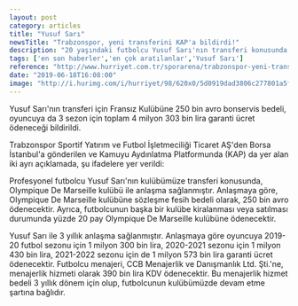```yaml
---
layout: post
category: articles
title: "Yusuf Sarı"
newsTitle: "Trabzonspor, yeni transferini KAP'a bildirdi!"
description: "20 yaşındaki futbolcu Yusuf Sarı'nın transferi konusunda Olympique Marsilya ile görüşmelere başlandığını Kamuyu Aydınlatma Platformu'na bildiren Trabzonspor, oyuncuyla 3 yıllık sözleşme imzalandığını duyurdu."
tags: ['en son haberler','en çok aratılanlar','Yusuf Sarı']
reference: "http://www.hurriyet.com.tr/sporarena/trabzonspor-yeni-transferini-kapa-bildirdi-41248151"
date: "2019-06-18T16:08:00"
image: "http://i.hurimg.com/i/hurriyet/98/620x0/5d0919dad3806c277801a5f9.jpg"
---
```


<p>Yusuf Sarı'nın transferi i&ccedil;in Fransız Kul&uuml;b&uuml;ne 250 bin avro bonservis bedeli, oyuncuya da 3 sezon i&ccedil;in toplam 4 milyon 303 bin lira garanti &uuml;cret &ouml;deneceği bildirildi.</p>
<p>Trabzonspor Sportif Yatırım ve Futbol İşletmeciliği Ticaret AŞ'den Borsa İstanbul'a g&ouml;nderilen ve Kamuyu Aydınlatma Platformunda (KAP) da yer alan iki ayrı a&ccedil;ıklamada, şu ifadelere yer verildi:&nbsp;</p>

<p>Profesyonel futbolcu Yusuf Sarı'nın kul&uuml;b&uuml;m&uuml;ze transferi konusunda, Olympique De Marseille kul&uuml;b&uuml; ile anlaşma sağlanmıştır. Anlaşmaya g&ouml;re, Olympique De Marseille kul&uuml;b&uuml;ne s&ouml;zleşme fesih bedeli olarak, 250 bin avro &ouml;denecektir. Ayrıca, futbolcunun başka bir kul&uuml;be kiralanması veya satılması durumunda y&uuml;zde 20 pay Olympique De Marseille kul&uuml;b&uuml;ne &ouml;denecektir.&nbsp;</p>
<p>Yusuf Sarı ile 3 yıllık anlaşma sağlanmıştır. Anlaşmaya g&ouml;re oyuncuya 2019-20 futbol sezonu i&ccedil;in 1 milyon 300 bin lira, 2020-2021 sezonu i&ccedil;in 1 milyon 430 bin lira, 2021-2022 sezonu i&ccedil;in de 1 milyon 573 bin lira garanti &uuml;cret &ouml;denecektir. Futbolcu menajeri, CCB Menajerlik ve Danışmanlık Ltd. Şti.'ne, menajerlik hizmeti olarak 390 bin lira KDV &ouml;denecektir. Bu menajerlik hizmet bedeli 3 yıllık d&ouml;nem i&ccedil;in olup, futbolcunun kul&uuml;b&uuml;m&uuml;zde devam etme şartına bağlıdır.&nbsp;</p>